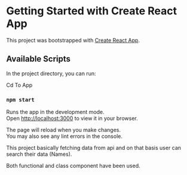 # Getting Started with Create React App

This project was bootstrapped with [Create React App](https://github.com/facebook/create-react-app).

## Available Scripts

In the project directory, you can run:

Cd To App

### `npm start`

Runs the app in the development mode.\
Open [http://localhost:3000](http://localhost:3000) to view it in your browser.

The page will reload when you make changes.\
You may also see any lint errors in the console.

This project basically fetching data from api and on that basis user can search their data (Names).

Both functional and class component have been used.



